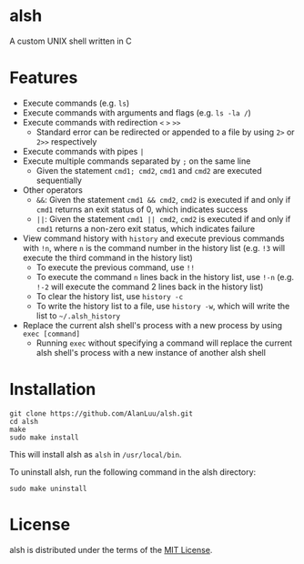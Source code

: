 # alsh
A custom UNIX shell written in C

# Features
- Execute commands (e.g. `ls`)
- Execute commands with arguments and flags (e.g. `ls -la /`)
- Execute commands with redirection `<` `>` `>>`
    - Standard error can be redirected or appended to a file by using `2>` or `2>>` respectively
- Execute commands with pipes `|`
- Execute multiple commands separated by `;` on the same line
    - Given the statement `cmd1; cmd2`, `cmd1` and `cmd2` are executed sequentially
- Other operators
    - `&&`: Given the statement `cmd1 && cmd2`, `cmd2` is executed if and only if `cmd1` returns an exit status of 0, which indicates success
    - `||`: Given the statement `cmd1 || cmd2`, `cmd2` is executed if and only if `cmd1` returns a non-zero exit status, which indicates failure
- View command history with `history` and execute previous commands with `!n`, where `n` is the command number in the history list (e.g. `!3` will execute the third command in the history list)
    - To execute the previous command, use `!!`
    - To execute the command `n` lines back in the history list, use `!-n` (e.g. `!-2` will execute the command 2 lines back in the history list)
    - To clear the history list, use `history -c`
    - To write the history list to a file, use `history -w`, which will write the list to `~/.alsh_history`
- Replace the current alsh shell's process with a new process by using `exec [command]`
    - Running `exec` without specifying a command will replace the current alsh shell's process with a new instance of another alsh shell

# Installation
```
git clone https://github.com/AlanLuu/alsh.git
cd alsh
make
sudo make install
```
This will install alsh as `alsh` in `/usr/local/bin`.

To uninstall alsh, run the following command in the alsh directory:
```
sudo make uninstall
```

# License
alsh is distributed under the terms of the [MIT License](https://github.com/AlanLuu/alsh/blob/main/LICENSE).
